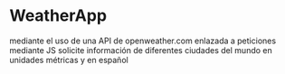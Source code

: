 # WeatherApp
mediante el uso de una API de openweather.com enlazada a peticiones mediante JS solicite información de diferentes ciudades del mundo en unidades métricas y en español
